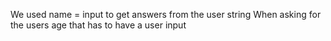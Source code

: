 We used name = input to get answers from the user
string
When asking for the users age that has to have a user input